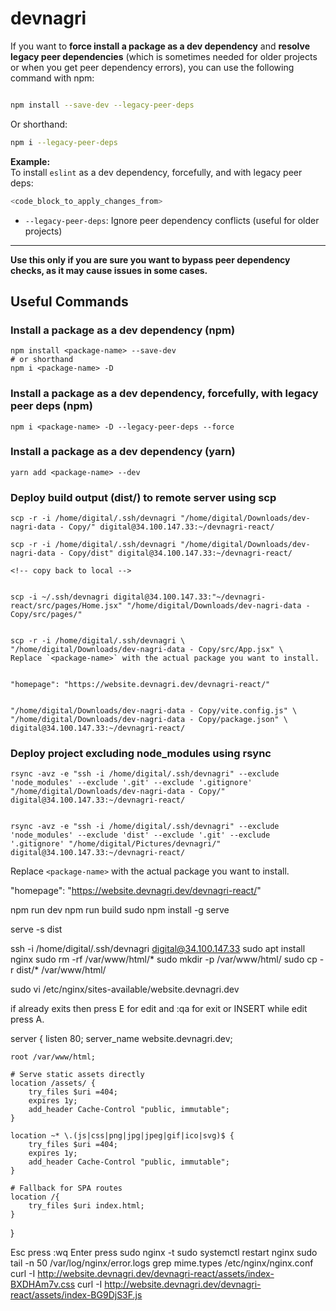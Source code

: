 # devnagri



If you want to **force install a package as a dev dependency** and **resolve legacy peer dependencies** (which is sometimes needed for older projects or when you get peer dependency errors), you can use the following command with npm:

```bash

npm install --save-dev --legacy-peer-deps
```

Or shorthand:
```bash
npm i --legacy-peer-deps
```

**Example:**  
To install `eslint` as a dev dependency, forcefully, and with legacy peer deps:
```bash
<code_block_to_apply_changes_from>
```

- `--legacy-peer-deps`: Ignore peer dependency conflicts (useful for older projects)

---

**Use this only if you are sure you want to bypass peer dependency checks, as it may cause issues in some cases.**

## Useful Commands

### Install a package as a dev dependency (npm)
```
npm install <package-name> --save-dev
# or shorthand
npm i <package-name> -D
```

### Install a package as a dev dependency, forcefully, with legacy peer deps (npm)
```
npm i <package-name> -D --legacy-peer-deps --force
```

### Install a package as a dev dependency (yarn)
```
yarn add <package-name> --dev
```

### Deploy build output (dist/) to remote server using scp
```
scp -r -i /home/digital/.ssh/devnagri "/home/digital/Downloads/dev-nagri-data - Copy/" digital@34.100.147.33:~/devnagri-react/

scp -r -i /home/digital/.ssh/devnagri "/home/digital/Downloads/dev-nagri-data - Copy/dist" digital@34.100.147.33:~/devnagri-react/

<!-- copy back to local -->


scp -i ~/.ssh/devnagri digital@34.100.147.33:"~/devnagri-react/src/pages/Home.jsx" "/home/digital/Downloads/dev-nagri-data - Copy/src/pages/"


scp -r -i /home/digital/.ssh/devnagri \
"/home/digital/Downloads/dev-nagri-data - Copy/src/App.jsx" \
Replace `<package-name>` with the actual package you want to install.


"homepage": "https://website.devnagri.dev/devnagri-react/"


"/home/digital/Downloads/dev-nagri-data - Copy/vite.config.js" \
"/home/digital/Downloads/dev-nagri-data - Copy/package.json" \
digital@34.100.147.33:~/devnagri-react/
```

### Deploy project excluding node_modules using rsync
```
rsync -avz -e "ssh -i /home/digital/.ssh/devnagri" --exclude 'node_modules' --exclude '.git' --exclude '.gitignore' "/home/digital/Downloads/dev-nagri-data - Copy/" digital@34.100.147.33:~/devnagri-react/


rsync -avz -e "ssh -i /home/digital/.ssh/devnagri" --exclude 'node_modules' --exclude 'dist' --exclude '.git' --exclude '.gitignore' "/home/digital/Pictures/devnagri/" digital@34.100.147.33:~/devnagri-react/
```

Replace `<package-name>` with the actual package you want to install.


"homepage": "https://website.devnagri.dev/devnagri-react/"


npm run dev
npm run build
sudo npm install -g serve

serve -s dist

<!-- login the server -->
 ssh -i /home/digital/.ssh/devnagri digital@34.100.147.33
sudo apt install nginx
sudo rm -rf /var/www/html/*
sudo mkdir -p /var/www/html/
sudo cp -r dist/* /var/www/html/

sudo vi /etc/nginx/sites-available/website.devnagri.dev

if already exits then press E for edit and :qa for exit or INSERT while edit press A.

server {
    listen 80;
    server_name website.devnagri.dev;

    root /var/www/html;

    # Serve static assets directly
    location /assets/ {
        try_files $uri =404;
        expires 1y;
        add_header Cache-Control "public, immutable";
    }

    location ~* \.(js|css|png|jpg|jpeg|gif|ico|svg)$ {
        try_files $uri =404;
        expires 1y;
        add_header Cache-Control "public, immutable";
    }

    # Fallback for SPA routes
    location /{
        try_files $uri index.html;
    }
}

Esc press
:wq
Enter press
sudo nginx -t
sudo systemctl restart nginx
sudo tail -n 50 /var/log/nginx/error.logs
grep mime.types /etc/nginx/nginx.conf
curl -I http://website.devnagri.dev/devnagri-react/assets/index-BXDHAm7v.css
curl -I http://website.devnagri.dev/devnagri-react/assets/index-BG9DjS3F.js